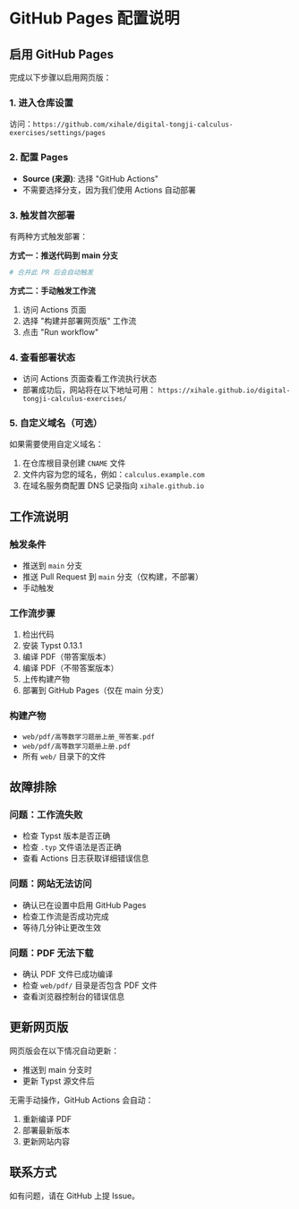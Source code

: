 # GitHub Pages 配置说明

## 启用 GitHub Pages

完成以下步骤以启用网页版：

### 1. 进入仓库设置
访问：`https://github.com/xihale/digital-tongji-calculus-exercises/settings/pages`

### 2. 配置 Pages
- **Source (来源)**: 选择 "GitHub Actions"
- 不需要选择分支，因为我们使用 Actions 自动部署

### 3. 触发首次部署
有两种方式触发部署：

**方式一：推送代码到 main 分支**
```bash
# 合并此 PR 后会自动触发
```

**方式二：手动触发工作流**
1. 访问 Actions 页面
2. 选择 "构建并部署网页版" 工作流
3. 点击 "Run workflow"

### 4. 查看部署状态
- 访问 Actions 页面查看工作流执行状态
- 部署成功后，网站将在以下地址可用：
  `https://xihale.github.io/digital-tongji-calculus-exercises/`

### 5. 自定义域名（可选）
如果需要使用自定义域名：
1. 在仓库根目录创建 `CNAME` 文件
2. 文件内容为您的域名，例如：`calculus.example.com`
3. 在域名服务商配置 DNS 记录指向 `xihale.github.io`

## 工作流说明

### 触发条件
- 推送到 `main` 分支
- 推送 Pull Request 到 `main` 分支（仅构建，不部署）
- 手动触发

### 工作流步骤
1. 检出代码
2. 安装 Typst 0.13.1
3. 编译 PDF（带答案版本）
4. 编译 PDF（不带答案版本）
5. 上传构建产物
6. 部署到 GitHub Pages（仅在 main 分支）

### 构建产物
- `web/pdf/高等数学习题册上册_带答案.pdf`
- `web/pdf/高等数学习题册上册.pdf`
- 所有 `web/` 目录下的文件

## 故障排除

### 问题：工作流失败
- 检查 Typst 版本是否正确
- 检查 `.typ` 文件语法是否正确
- 查看 Actions 日志获取详细错误信息

### 问题：网站无法访问
- 确认已在设置中启用 GitHub Pages
- 检查工作流是否成功完成
- 等待几分钟让更改生效

### 问题：PDF 无法下载
- 确认 PDF 文件已成功编译
- 检查 `web/pdf/` 目录是否包含 PDF 文件
- 查看浏览器控制台的错误信息

## 更新网页版

网页版会在以下情况自动更新：
- 推送到 main 分支时
- 更新 Typst 源文件后

无需手动操作，GitHub Actions 会自动：
1. 重新编译 PDF
2. 部署最新版本
3. 更新网站内容

## 联系方式

如有问题，请在 GitHub 上提 Issue。
